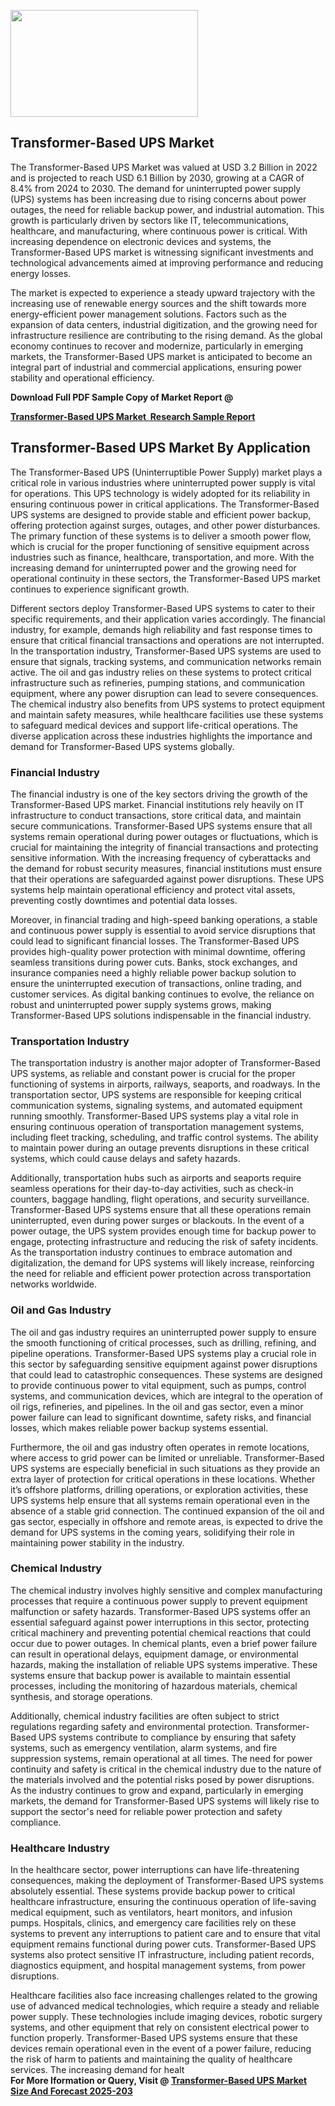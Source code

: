 <p><img class="alignnone size-medium wp-image-20088" src="https://ffe5etoiles.com/wp-content/uploads/2024/12/MST1-300x171.png" alt="" width="300" height="171" /></p><p> <h2>Transformer-Based UPS Market </h2><p>The Transformer-Based UPS Market was valued at USD 3.2 Billion in 2022 and is projected to reach USD 6.1 Billion by 2030, growing at a CAGR of 8.4% from 2024 to 2030. The demand for uninterrupted power supply (UPS) systems has been increasing due to rising concerns about power outages, the need for reliable backup power, and industrial automation. This growth is particularly driven by sectors like IT, telecommunications, healthcare, and manufacturing, where continuous power is critical. With increasing dependence on electronic devices and systems, the Transformer-Based UPS market is witnessing significant investments and technological advancements aimed at improving performance and reducing energy losses.</p><p>The market is expected to experience a steady upward trajectory with the increasing use of renewable energy sources and the shift towards more energy-efficient power management solutions. Factors such as the expansion of data centers, industrial digitization, and the growing need for infrastructure resilience are contributing to the rising demand. As the global economy continues to recover and modernize, particularly in emerging markets, the Transformer-Based UPS market is anticipated to become an integral part of industrial and commercial applications, ensuring power stability and operational efficiency.</p></p><p><strong>Download Full PDF Sample Copy of Market Report @</strong></p><p><strong><a href="https://www.verifiedmarketreports.com/download-sample/?rid=265940&utm_source=Sites-google&utm_medium=265" target="_blank">Transformer-Based UPS Market &nbsp;Research Sample Report</a></strong></p><p><h2>Transformer-Based UPS Market By Application</h2><p>The Transformer-Based UPS (Uninterruptible Power Supply) market plays a critical role in various industries where uninterrupted power supply is vital for operations. This UPS technology is widely adopted for its reliability in ensuring continuous power in critical applications. The Transformer-Based UPS systems are designed to provide stable and efficient power backup, offering protection against surges, outages, and other power disturbances. The primary function of these systems is to deliver a smooth power flow, which is crucial for the proper functioning of sensitive equipment across industries such as finance, healthcare, transportation, and more. With the increasing demand for uninterrupted power and the growing need for operational continuity in these sectors, the Transformer-Based UPS market continues to experience significant growth. <p>Different sectors deploy Transformer-Based UPS systems to cater to their specific requirements, and their application varies accordingly. The financial industry, for example, demands high reliability and fast response times to ensure that critical financial transactions and operations are not interrupted. In the transportation industry, Transformer-Based UPS systems are used to ensure that signals, tracking systems, and communication networks remain active. The oil and gas industry relies on these systems to protect critical infrastructure such as refineries, pumping stations, and communication equipment, where any power disruption can lead to severe consequences. The chemical industry also benefits from UPS systems to protect equipment and maintain safety measures, while healthcare facilities use these systems to safeguard medical devices and support life-critical operations. The diverse application across these industries highlights the importance and demand for Transformer-Based UPS systems globally.</p><h3>Financial Industry</h3><p>The financial industry is one of the key sectors driving the growth of the Transformer-Based UPS market. Financial institutions rely heavily on IT infrastructure to conduct transactions, store critical data, and maintain secure communications. Transformer-Based UPS systems ensure that all systems remain operational during power outages or fluctuations, which is crucial for maintaining the integrity of financial transactions and protecting sensitive information. With the increasing frequency of cyberattacks and the demand for robust security measures, financial institutions must ensure that their operations are safeguarded against power disruptions. These UPS systems help maintain operational efficiency and protect vital assets, preventing costly downtimes and potential data losses.<p>Moreover, in financial trading and high-speed banking operations, a stable and continuous power supply is essential to avoid service disruptions that could lead to significant financial losses. The Transformer-Based UPS provides high-quality power protection with minimal downtime, offering seamless transitions during power cuts. Banks, stock exchanges, and insurance companies need a highly reliable power backup solution to ensure the uninterrupted execution of transactions, online trading, and customer services. As digital banking continues to evolve, the reliance on robust and uninterrupted power supply systems grows, making Transformer-Based UPS solutions indispensable in the financial industry.</p><h3>Transportation Industry</h3><p>The transportation industry is another major adopter of Transformer-Based UPS systems, as reliable and constant power is crucial for the proper functioning of systems in airports, railways, seaports, and roadways. In the transportation sector, UPS systems are responsible for keeping critical communication systems, signaling systems, and automated equipment running smoothly. Transformer-Based UPS systems play a vital role in ensuring continuous operation of transportation management systems, including fleet tracking, scheduling, and traffic control systems. The ability to maintain power during an outage prevents disruptions in these critical systems, which could cause delays and safety hazards. <p>Additionally, transportation hubs such as airports and seaports require seamless operations for their day-to-day activities, such as check-in counters, baggage handling, flight operations, and security surveillance. Transformer-Based UPS systems ensure that all these operations remain uninterrupted, even during power surges or blackouts. In the event of a power outage, the UPS system provides enough time for backup power to engage, protecting infrastructure and reducing the risk of safety incidents. As the transportation industry continues to embrace automation and digitalization, the demand for UPS systems will likely increase, reinforcing the need for reliable and efficient power protection across transportation networks worldwide.</p><h3>Oil and Gas Industry</h3><p>The oil and gas industry requires an uninterrupted power supply to ensure the smooth functioning of critical processes, such as drilling, refining, and pipeline operations. Transformer-Based UPS systems play a crucial role in this sector by safeguarding sensitive equipment against power disruptions that could lead to catastrophic consequences. These systems are designed to provide continuous power to vital equipment, such as pumps, control systems, and communication devices, which are integral to the operation of oil rigs, refineries, and pipelines. In the oil and gas sector, even a minor power failure can lead to significant downtime, safety risks, and financial losses, which makes reliable power backup systems essential.<p>Furthermore, the oil and gas industry often operates in remote locations, where access to grid power can be limited or unreliable. Transformer-Based UPS systems are especially beneficial in such situations as they provide an extra layer of protection for critical operations in these locations. Whether it’s offshore platforms, drilling operations, or exploration activities, these UPS systems help ensure that all systems remain operational even in the absence of a stable grid connection. The continued expansion of the oil and gas sector, especially in offshore and remote areas, is expected to drive the demand for UPS systems in the coming years, solidifying their role in maintaining power stability in the industry.</p><h3>Chemical Industry</h3><p>The chemical industry involves highly sensitive and complex manufacturing processes that require a continuous power supply to prevent equipment malfunction or safety hazards. Transformer-Based UPS systems offer an essential safeguard against power interruptions in this sector, protecting critical machinery and preventing potential chemical reactions that could occur due to power outages. In chemical plants, even a brief power failure can result in operational delays, equipment damage, or environmental hazards, making the installation of reliable UPS systems imperative. These systems ensure that backup power is available to maintain essential processes, including the monitoring of hazardous materials, chemical synthesis, and storage operations.<p>Additionally, chemical industry facilities are often subject to strict regulations regarding safety and environmental protection. Transformer-Based UPS systems contribute to compliance by ensuring that safety systems, such as emergency ventilation, alarm systems, and fire suppression systems, remain operational at all times. The need for power continuity and safety is critical in the chemical industry due to the nature of the materials involved and the potential risks posed by power disruptions. As the industry continues to grow and expand, particularly in emerging markets, the demand for Transformer-Based UPS systems will likely rise to support the sector's need for reliable power protection and safety compliance.</p><h3>Healthcare Industry</h3><p>In the healthcare sector, power interruptions can have life-threatening consequences, making the deployment of Transformer-Based UPS systems absolutely essential. These systems provide backup power to critical healthcare infrastructure, ensuring the continuous operation of life-saving medical equipment, such as ventilators, heart monitors, and infusion pumps. Hospitals, clinics, and emergency care facilities rely on these systems to prevent any interruptions to patient care and to ensure that vital equipment remains functional during power cuts. Transformer-Based UPS systems also protect sensitive IT infrastructure, including patient records, diagnostics equipment, and hospital management systems, from power disruptions.<p>Healthcare facilities also face increasing challenges related to the growing use of advanced medical technologies, which require a steady and reliable power supply. These technologies include imaging devices, robotic surgery systems, and other equipment that rely on consistent electrical power to function properly. Transformer-Based UPS systems ensure that these devices remain operational even in the event of a power failure, reducing the risk of harm to patients and maintaining the quality of healthcare services. The increasing demand for healt<strong><br />For More Iformation or Query, Visit @ <a href="https://www.verifiedmarketreports.com/product/transformer-based-ups-market/" target="_blank">Transformer-Based UPS Market Size And Forecast 2025-203</a></strong></p>

